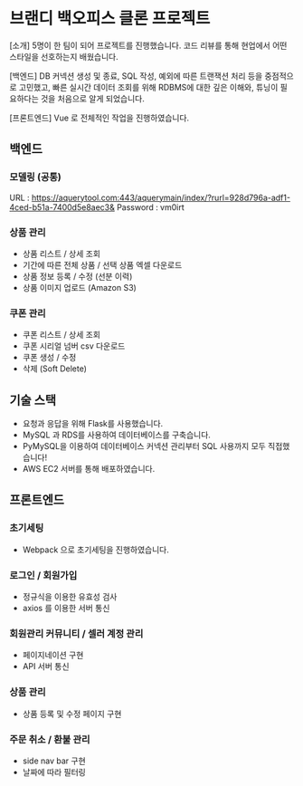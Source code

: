 # 브랜디 백오피스 클론 프로젝트

[소개]
5명이 한 팀이 되어 프로젝트를 진행했습니다. 코드 리뷰를 통해 현업에서 어떤 스타일을 선호하는지 배웠습니다. 

[백엔드]
DB 커넥션 생성 및 종료, SQL 작성, 예외에 따른 트랜잭션 처리 등을 중점적으로 고민했고, 빠른 실시간 데이터 조회를 위해 RDBMS에 대한 깊은 이해와, 튜닝이 필요하다는 것을 처음으로 알게 되었습니다.

[프론트엔드]
Vue 로 전체적인 작업을 진행하였습니다. 

## 백엔드

### 모델링 (공통)
URL : https://aquerytool.com:443/aquerymain/index/?rurl=928d796a-adf1-4ced-b51a-7400d5e8aec3&
Password : vm0irt

### 상품 관리
- 상품 리스트 / 상세 조회
- 기간에 따른 전체 상품 / 선택 상품 엑셀 다운로드
- 상품 정보 등록 / 수정 (선분 이력)
- 상품 이미지 업로드 (Amazon S3)

### 쿠폰 관리
- 쿠폰 리스트 / 상세 조회
- 쿠폰 시리얼 넘버 csv 다운로드
- 쿠폰 생성 / 수정
- 삭제 (Soft Delete)

## 기술 스택
- 요청과 응답을 위해 Flask를 사용했습니다.
- MySQL 과 RDS를 사용하여 데이터베이스를 구축습니다.
- PyMySQL을 이용하여 데이터베이스 커넥션 관리부터 SQL 사용까지 모두 직접했습니다!
- AWS EC2 서버를 통해 배포하였습니다.

## 프론트엔드

### 초기세팅 
- Webpack 으로 초기세팅을 진행하였습니다.

### 로그인 / 회원가입
- 정규식을 이용한 유효성 검사
- axios 를 이용한 서버 통신 

### 회원관리 커뮤니티 / 셀러 계정 관리
- 페이지네이션 구현
- API 서버 통신

### 상품 관리
- 상품 등록 및 수정 페이지 구현

### 주문 취소 / 환불 관리
- side nav bar 구현
- 날짜에 따라 필터링 

